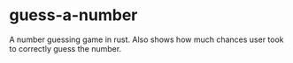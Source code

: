 # guess-a-number
A number guessing game in rust. Also shows how much chances user took to correctly guess the number.
